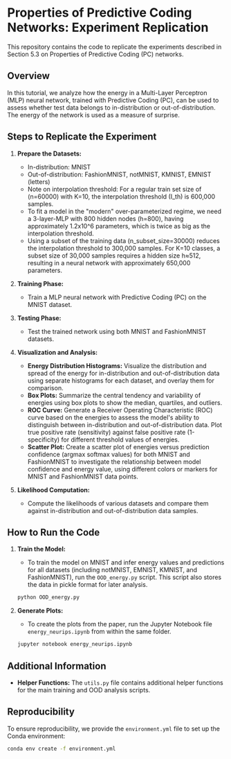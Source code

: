 # Properties of Predictive Coding Networks: Experiment Replication

This repository contains the code to replicate the experiments described in Section 5.3 on Properties of Predictive Coding (PC) networks. 

## Overview

In this tutorial, we analyze how the energy in a Multi-Layer Perceptron (MLP) neural network, trained with Predictive Coding (PC), can be used to assess whether test data belongs to in-distribution or out-of-distribution. The energy of the network is used as a measure of surprise.

## Steps to Replicate the Experiment

1. **Prepare the Datasets:**
    - In-distribution: MNIST
    - Out-of-distribution: FashionMNIST, notMNIST, KMNIST, EMNIST (letters)
    - Note on interpolation threshold: For a regular train set size of (n=60000) with K=10, the interpolation threshold (I_th) is 600,000 samples. 
    - To fit a model in the "modern" over-parameterized regime, we need a 3-layer-MLP with 800 hidden nodes (h=800), having approximately 1.2x10^6 parameters, which is twice as big as the interpolation threshold.
    - Using a subset of the training data (n_subset_size=30000) reduces the interpolation threshold to 300,000 samples. For K=10 classes, a subset size of 30,000 samples requires a hidden size h≈512, resulting in a neural network with approximately 650,000 parameters.

2. **Training Phase:**
    - Train a MLP neural network with Predictive Coding (PC) on the MNIST dataset.

3. **Testing Phase:**
    - Test the trained network using both MNIST and FashionMNIST datasets.

4. **Visualization and Analysis:**
    - **Energy Distribution Histograms:** Visualize the distribution and spread of the energy for in-distribution and out-of-distribution data using separate histograms for each dataset, and overlay them for comparison.
    - **Box Plots:** Summarize the central tendency and variability of energies using box plots to show the median, quartiles, and outliers.
    - **ROC Curve:** Generate a Receiver Operating Characteristic (ROC) curve based on the energies to assess the model's ability to distinguish between in-distribution and out-of-distribution data. Plot true positive rate (sensitivity) against false positive rate (1-specificity) for different threshold values of energies.
    - **Scatter Plot:** Create a scatter plot of energies versus prediction confidence (argmax softmax values) for both MNIST and FashionMNIST to investigate the relationship between model confidence and energy value, using different colors or markers for MNIST and FashionMNIST data points.

5. **Likelihood Computation:**
    - Compute the likelihoods of various datasets and compare them against in-distribution and out-of-distribution data samples.

## How to Run the Code

1. **Train the Model:**
    - To train the model on MNIST and infer energy values and predictions for all datasets (including notMNIST, EMNIST, KMNIST, and FashionMNIST), run the `OOD_energy.py` script. This script also stores the data in pickle format for later analysis.

    ```bash
    python OOD_energy.py
    ```

2. **Generate Plots:**
    - To create the plots from the paper, run the Jupyter Notebook file `energy_neurips.ipynb` from within the same folder.

    ```bash
    jupyter notebook energy_neurips.ipynb
    ```

## Additional Information

- **Helper Functions:** The `utils.py` file contains additional helper functions for the main training and OOD analysis scripts.

## Reproducibility

To ensure reproducibility, we provide the `environment.yml` file to set up the Conda environment:

```bash
conda env create -f environment.yml

